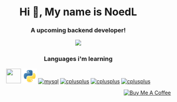 <h1 align="center">Hi 👋, My name is NoedL</h1>
<h3 align="center">A upcoming backend developer!</h3>
<div align="center">
    <img src="https://lanyard.cnrad.dev/api/925538473044234260">
</div>

<h3 align="center">Languages i'm learning</h3>
<p align="center">
    <a href="https://www.lua.org/" target="_blank" rel="noreferrer"><img src="https://upload.wikimedia.org/wikipedia/commons/thumb/c/cf/Lua-Logo.svg/1200px-Lua-Logo.svg.png" width="40" height="40"/></a>
    <a href="https://www.python.org/" target="_blank" rel="noreferrer"><img src="https://raw.githubusercontent.com/devicons/devicon/master/icons/python/python-original.svg" alt="python" width="40" height="40"/></a>
    <a href="https://www.mysql.com/" target="_blank" rel="noreferrer"><img src="https://www.vectorlogo.zone/logos/mysql/mysql-official.svg" alt="mysql" width="40" height="40"/></a>
    <a href="https://tailwindcss.com/" target="_blank" rel="noreferrer"><img src="https://camo.githubusercontent.com/52643e404ca1a1d90beb0095ebddda4b16b8c30dfcfeb5d42355a2df037c7c8e/68747470733a2f2f7777772e766563746f726c6f676f2e7a6f6e652f6c6f676f732f7461696c77696e646373732f7461696c77696e646373732d69636f6e2e737667" alt="cplusplus" width="40" height="40"/></a> 
    <a href="https://cplusplus.com/" target="_blank" rel="noreferrer"><img src="https://upload.wikimedia.org/wikipedia/commons/thumb/1/18/ISO_C%2B%2B_Logo.svg/1822px-ISO_C%2B%2B_Logo.svg.png" alt="cplusplus" height="40"/></a> 
    <a href="https://www.figma.com/" target="_blank" rel="noreferrer"><img src="https://camo.githubusercontent.com/e5c1b4b7d59d58f0607fede5dd922211257cd09031f3c2370308ab4e34356299/68747470733a2f2f7777772e766563746f726c6f676f2e7a6f6e652f6c6f676f732f6669676d612f6669676d612d69636f6e2e737667" alt="cplusplus" width="40" height="40"/></a> 
</p>

<p align="right">
    <a href="https://ko-fi.com/noedl" target="_blank">
        <img src="https://storage.ko-fi.com/cdn/brandasset/v2/support_me_on_kofi_dark.png?_gl=1*a304av*_gcl_aw*R0NMLjE3Mzk4MDgwMzcuQ2p3S0NBaUEyY3U5QmhCaEVpd0FmdDZJeE9HV1dhOWFRNUFXb0NSajhjUTNiMEdWQi15UW45dGdLalVSZ1RYVW9iajVPV3ozTHJIaVlob0NpT3NRQXZEX0J3RQ..*_gcl_au*NDExNDczMjI3LjE3Mzk4MDg0MTI.*_ga*NzA2NTgzMTg5LjE3Mzk4MDgzNzI.*_ga_M13FZ7VQ2C*MTczOTgwODM3MS4xLjEuMTczOTgwODU2Mi4xLjAuMA.." alt="Buy Me A Coffee" width="200"/>
    </a>
</p>
